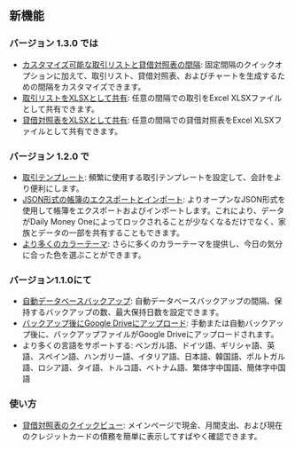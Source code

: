 
## 新機能

### バージョン 1.3.0 では
* [カスタマイズ可能な取引リストと貸借対照表の間隔](https://youtu.be/O7EcLN82qIU): 固定間隔のクイックオプションに加えて、取引リスト、貸借対照表、およびチャートを生成するための間隔をカスタマイズできます。
* [取引リストをXLSXとして共有](https://youtu.be/Bf7j39fsCSc): 任意の間隔での取引をExcel XLSXファイルとして共有できます。
* [貸借対照表をXLSXとして共有](https://youtu.be/kpxJxNsButA): 任意の間隔での貸借対照表をExcel XLSXファイルとして共有できます。

### バージョン 1.2.0 で
* [取引テンプレート](https://youtu.be/CtfJ5BecZfY): 頻繁に使用する取引テンプレートを設定して、会計をより便利にします。
* [JSON形式の帳簿のエクスポートとインポート](https://youtu.be/bHGEH7zcj78): よりオープンなJSON形式を使用して帳簿をエクスポートおよびインポートします。これにより、データがDaily Money Oneによってロックされることが少なくなるだけでなく、家族とデータの一部を共有することもできます。
* [より多くのカラーテーマ](https://youtu.be/3Yw7m2AOvfc): さらに多くのカラーテーマを提供し、今日の気分に合った色を選ぶことができます。

### バージョン1.1.0にて
* [自動データベースバックアップ](https://youtube.com/shorts/dWePWDncx0k): 自動データベースバックアップの間隔、保持するバックアップの数、最大保持日数を設定できます。
* [バックアップ後にGoogle Driveにアップロード](https://youtu.be/hOJdtKElLuw): 手動または自動バックアップ後に、バックアップファイルがGoogle Driveにアップロードされます。
* より多くの言語をサポートする: ベンガル語、ドイツ語、ギリシャ語、英語、スペイン語、ハンガリー語、イタリア語、日本語、韓国語、ポルトガル語、ロシア語、タイ語、トルコ語、ベトナム語、繁体字中国語、簡体字中国語

### 使い方
* [貸借対照表のクイックビュー](https://youtu.be/66tJxSrI_vQ): メインページで現金、月間支出、および現在のクレジットカードの債務を簡単に表示してすばやく確認できます。
